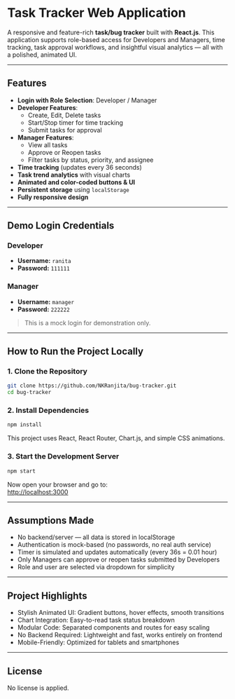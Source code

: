 # Task Tracker Web Application

A responsive and feature-rich **task/bug tracker** built with **React.js**. This application supports role-based access for Developers and Managers, time tracking, task approval workflows, and insightful visual analytics — all with a polished, animated UI.

---

## Features

- **Login with Role Selection**: Developer / Manager
- **Developer Features**:
  - Create, Edit, Delete tasks
  - Start/Stop timer for time tracking
  - Submit tasks for approval
- **Manager Features**:
  - View all tasks
  - Approve or Reopen tasks
  - Filter tasks by status, priority, and assignee
- **Time tracking** (updates every 36 seconds)
- **Task trend analytics** with visual charts
- **Animated and color-coded buttons & UI**
- **Persistent storage** using `localStorage`
- **Fully responsive design**

---

## Demo Login Credentials

### Developer
- **Username:** `ranita`
- **Password:** `111111`

### Manager
- **Username:** `manager`
- **Password:** `222222`

> This is a mock login for demonstration only.

---

## How to Run the Project Locally

### 1. Clone the Repository

```bash
git clone https://github.com/NKRanjita/bug-tracker.git
cd bug-tracker
```

### 2. Install Dependencies

```bash
npm install
```

This project uses React, React Router, Chart.js, and simple CSS animations.

### 3. Start the Development Server

```bash
npm start
```

Now open your browser and go to:  
[http://localhost:3000](http://localhost:3000)

---

## Assumptions Made

- No backend/server — all data is stored in localStorage
- Authentication is mock-based (no passwords, no real auth service)
- Timer is simulated and updates automatically (every 36s = 0.01 hour)
- Only Managers can approve or reopen tasks submitted by Developers
- Role and user are selected via dropdown for simplicity

---

## Project Highlights

- Stylish Animated UI: Gradient buttons, hover effects, smooth transitions  
- Chart Integration: Easy-to-read task status breakdown  
- Modular Code: Separated components and routes for easy scaling  
- No Backend Required: Lightweight and fast, works entirely on frontend  
- Mobile-Friendly: Optimized for tablets and smartphones

---

## License

No license is applied.  